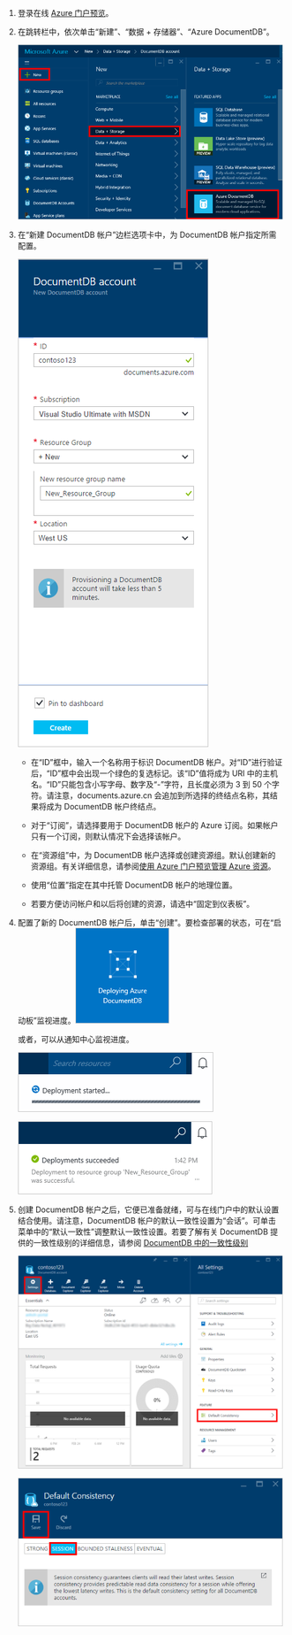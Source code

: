 1.	登录在线 [Azure 门户预览](https://portal.azure.cn/)。
2.	在跳转栏中，依次单击“新建”、“数据 + 存储器”、“Azure DocumentDB”。

	![创建数据库时的 Azure 门户预览屏幕截图，其中突出显示了“新建”按钮、“创建”边栏选项卡中的“数据 + 存储器”以及“数据 + 存储器”边栏选项卡中的“Azure DocumentDB”](./media/documentdb-create-dbaccount/create-nosql-db-databases-json-tutorial-1.png)

3. 在“新建 DocumentDB 帐户”边栏选项卡中，为 DocumentDB 帐户指定所需配置。

	![“新建 DocumentDB”边栏选项卡的屏幕截图](./media/documentdb-create-dbaccount/create-nosql-db-databases-json-tutorial-2.png)


	- 在“ID”框中，输入一个名称用于标识 DocumentDB 帐户。对“ID”进行验证后，“ID”框中会出现一个绿色的复选标记。该“ID”值将成为 URI 中的主机名。“ID”只能包含小写字母、数字及“-”字符，且长度必须为 3 到 50 个字符。请注意，documents.azure.cn 会追加到所选择的终结点名称，其结果将成为 DocumentDB 帐户终结点。

	- 对于“订阅”，请选择要用于 DocumentDB 帐户的 Azure 订阅。如果帐户只有一个订阅，则默认情况下会选择该帐户。

	- 在“资源组”中，为 DocumentDB 帐户选择或创建资源组。默认创建新的资源组。有关详细信息，请参阅[使用 Azure 门户预览管理 Azure 资源](/documentation/articles/resource-group-portal/)。

	- 使用“位置”指定在其中托管 DocumentDB 帐户的地理位置。
	
    - 若要方便访问帐户和以后将创建的资源，请选中“固定到仪表板”。

4.	配置了新的 DocumentDB 帐户后，单击“创建”。要检查部署的状态，可在“启动板”监视进度。![启动板上的“创建”磁贴的屏幕截图 — 在线数据库创建者](./media/documentdb-create-dbaccount/create-nosql-db-databases-json-tutorial-3.png)

	或者，可以从通知中心监视进度。

	![快速创建数据库 — 通知中心的屏幕截图，其中显示正在创建 DocumentDB 帐户](./media/documentdb-create-dbaccount/create-nosql-db-databases-json-tutorial-4.png)  


	![通知中心的屏幕截图，其中显示 DocumentDB 帐户已成功创建并且部署到资源组 — 在线数据库创建者通知](./media/documentdb-create-dbaccount/create-nosql-db-databases-json-tutorial-5.png)

5.	创建 DocumentDB 帐户之后，它便已准备就绪，可与在线门户中的默认设置结合使用。请注意，DocumentDB 帐户的默认一致性设置为“会话”。可单击菜单中的“默认一致性”调整默认一致性设置。若要了解有关 DocumentDB 提供的一致性级别的详细信息，请参阅 [DocumentDB 中的一致性级别](/documentation/articles/resource-group-portal/)

    ![“资源组”边栏选项卡的屏幕截图 — 开始应用程序开发](./media/documentdb-create-dbaccount/create-nosql-db-databases-json-tutorial-6.png)  


    ![“一致性级别”边栏选项卡的屏幕截图 — 会话一致性](./media/documentdb-create-dbaccount/create-nosql-db-databases-json-tutorial-7.png)

[How to: Create a DocumentDB account]: #Howto
[Next steps]: #NextSteps
[documentdb-manage]: /documentation/articles/documentdb/documentdb-manage

<!---HONumber=Mooncake_0829_2016-->
